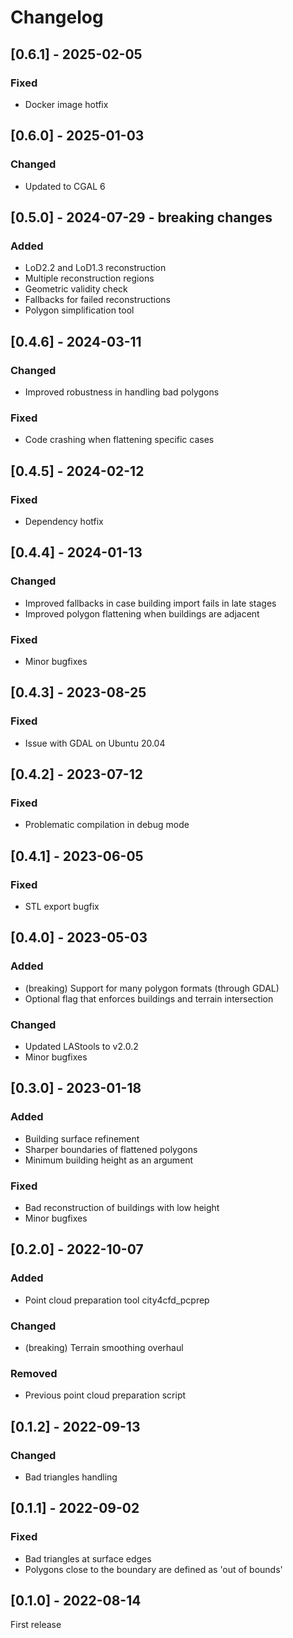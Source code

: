 # Changelog
## [0.6.1] - 2025-02-05
### Fixed
- Docker image hotfix

## [0.6.0] - 2025-01-03
### Changed
- Updated to CGAL 6

## [0.5.0] - 2024-07-29 - breaking changes
### Added
- LoD2.2 and LoD1.3 reconstruction
- Multiple reconstruction regions
- Geometric validity check
- Fallbacks for failed reconstructions
- Polygon simplification tool

## [0.4.6] - 2024-03-11
### Changed
- Improved robustness in handling bad polygons
### Fixed
- Code crashing when flattening specific cases

## [0.4.5] - 2024-02-12
### Fixed
- Dependency hotfix

## [0.4.4] - 2024-01-13
### Changed
- Improved fallbacks in case building import fails in late stages
- Improved polygon flattening when buildings are adjacent
### Fixed
- Minor bugfixes

## [0.4.3] - 2023-08-25
### Fixed
- Issue with GDAL on Ubuntu 20.04

## [0.4.2]  - 2023-07-12
### Fixed
- Problematic compilation in debug mode

## [0.4.1]  - 2023-06-05
### Fixed
- STL export bugfix

## [0.4.0] - 2023-05-03
### Added
- (breaking) Support for many polygon formats (through GDAL)
- Optional flag that enforces buildings and terrain intersection
### Changed
- Updated LAStools to v2.0.2
- Minor bugfixes

## [0.3.0] - 2023-01-18
### Added
- Building surface refinement
- Sharper boundaries of flattened polygons
- Minimum building height as an argument
### Fixed
- Bad reconstruction of buildings with low height
- Minor bugfixes

## [0.2.0] - 2022-10-07
### Added
- Point cloud preparation tool city4cfd_pcprep
### Changed
- (breaking) Terrain smoothing overhaul
### Removed
- Previous point cloud preparation script

## [0.1.2] - 2022-09-13
### Changed
- Bad triangles handling

## [0.1.1] - 2022-09-02
### Fixed
- Bad triangles at surface edges
- Polygons close to the boundary are defined as 'out of bounds'

## [0.1.0] - 2022-08-14 
First release

